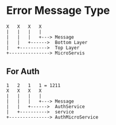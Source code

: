# Error Message Type
    X   X   X   X
    |   |   |   |
    |   |   |   +---> Message
    |   |   +------>  Bottom Layer
    |   +---------->  Top Layer
    +---------------> MicroServis
## For Auth
    1   2   1   1 = 1211
    X   X   X   X
    |   |   |   |
    |   |   |   +---> Message
    |   |   +------>  AuthService
    |   +---------->  service
    +---------------> AuthMicroService